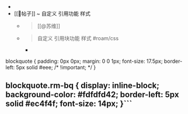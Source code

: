 - 
- [[📝帖子]] ~ 自定义 引用功能 样式
    - > [[@苏维]] 
    - > 自定义 引用块功能 样式 #roam/css
        - ```css
blockquote {
    padding: 0px 0px;
    margin: 0 0 1px;
    font-size: 17.5px;
    border-left: 5px solid #eee;
    /* !important; */
}

blockquote.rm-bq {
    display: inline-block;
    background-color: #fdfdfd42;
    border-left: 5px solid #ec4f4f;
    font-size: 14px;
}```
- 
